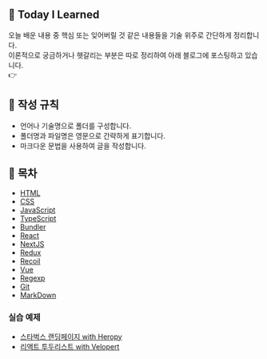 ## 🌱 Today I Learned
오늘 배운 내용 중 핵심 또는 잊어버릴 것 같은 내용들을 기술 위주로 간단하게 정리합니다.  
이론적으로 궁금하거나 헷갈리는 부분은 따로 정리하여 아래 블로그에 포스팅하고 있습니다.  
👉 


## 📃 작성 규칙
- 언어나 기술명으로 폴더를 구성합니다.
- 폴더명과 파일명은 영문으로 간략하게 표기합니다.
- 마크다운 문법을 사용하여 글을 작성합니다.

## 📌 목차
- [HTML](https://github.com/014ee/TIL/tree/main/html)
- [CSS](https://github.com/014ee/TIL/tree/main/css)
- [JavaScript](https://github.com/014ee/TIL/tree/main/javascript)
- [TypeScript](https://github.com/014ee/TIL/tree/main/typescript)
- [Bundler](https://github.com/014ee/TIL/tree/main/bundler)
- [React](https://github.com/014ee/TIL/tree/main/react)
- [NextJS](https://github.com/014ee/TIL/tree/main/next)
- [Redux](https://github.com/014ee/TIL/tree/main/redux)
- [Recoil](https://github.com/014ee/TIL/tree/main/recoil)
- [Vue](https://github.com/014ee/TIL/edit/main/vue/vue.md)
- [Regexp](https://github.com/014ee/TIL/tree/main/regexp)
- [Git](https://github.com/014ee/TIL/blob/main/git/)
- [MarkDown](https://github.com/014ee/TIL/tree/main/git)


### 실습 예제
- [스타벅스 랜딩페이지 with Heropy](https://github.com/014ee/TIL/tree/main/html/starbucks)
- [리액트 투두리스트 with Velopert](https://github.com/014ee/TIL/tree/main/react/todo-app)
